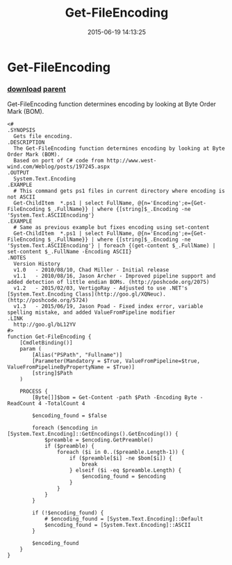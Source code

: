 ﻿---
pid:            5901
parent:         5900
children:       
poster:         Jason Poad
title:          Get-FileEncoding
date:           2015-06-19 14:13:25
description:    Get-FileEncoding function determines encoding by looking at Byte Order Mark (BOM).
format:         posh
---

# Get-FileEncoding

### [download](5901.ps1) [parent](5900.md) 

Get-FileEncoding function determines encoding by looking at Byte Order Mark (BOM).

```posh
<#
.SYNOPSIS
  Gets file encoding.
.DESCRIPTION
  The Get-FileEncoding function determines encoding by looking at Byte Order Mark (BOM).
  Based on port of C# code from http://www.west-wind.com/Weblog/posts/197245.aspx
.OUTPUT
  System.Text.Encoding
.EXAMPLE
  # This command gets ps1 files in current directory where encoding is not ASCII
  Get-ChildItem  *.ps1 | select FullName, @{n='Encoding';e={Get-FileEncoding $_.FullName}} | where {[string]$_.Encoding -ne 'System.Text.ASCIIEncoding'}
.EXAMPLE
  # Same as previous example but fixes encoding using set-content
  Get-ChildItem  *.ps1 | select FullName, @{n='Encoding';e={Get-FileEncoding $_.FullName}} | where {[string]$_.Encoding -ne 'System.Text.ASCIIEncoding'} | foreach {(get-content $_.FullName) | set-content $_.FullName -Encoding ASCII}
.NOTES
  Version History
  v1.0   - 2010/08/10, Chad Miller - Initial release
  v1.1   - 2010/08/16, Jason Archer - Improved pipeline support and added detection of little endian BOMs. (http://poshcode.org/2075)
  v1.2   - 2015/02/03, VertigoRay - Adjusted to use .NET's [System.Text.Encoding Class](http://goo.gl/XQNeuc). (http://poshcode.org/5724)
  v1.3   - 2015/06/19, Jason Poad - Fixed index error, variable spelling mistake, and added ValueFromPipeline modifier
.LINK
  http://goo.gl/bL12YV
#>
function Get-FileEncoding {
    [CmdletBinding()]
    param (
        [Alias("PSPath", "Fullname")]
        [Parameter(Mandatory = $True, ValueFromPipeline=$true, ValueFromPipelineByPropertyName = $True)]
        [string]$Path
    )
 
    PROCESS {
        [Byte[]]$bom = Get-Content -path $Path -Encoding Byte -ReadCount 4 -TotalCount 4
        
        $encoding_found = $false

        foreach ($encoding in [System.Text.Encoding]::GetEncodings().GetEncoding()) {
            $preamble = $encoding.GetPreamble()
            if ($preamble) {
                foreach ($i in 0..($preamble.Length-1)) {
                    if ($preamble[$i] -ne $bom[$i]) {
                        break
                    } elseif ($i -eq $preamble.Length) {
                        $encoding_found = $encoding
                    }
                }
            }
        }

        if (!$encoding_found) {
            # $encoding_found = [System.Text.Encoding]::Default
            $encoding_found = [System.Text.Encoding]::ASCII
        }

        $encoding_found
    }
}
```

